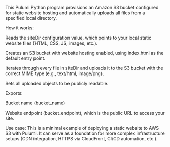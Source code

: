This Pulumi Python program provisions an Amazon S3 bucket configured for static website hosting and automatically uploads all files from a specified local directory.

How it works:

Reads the siteDir configuration value, which points to your local static website files (HTML, CSS, JS, images, etc.).

Creates an S3 bucket with website hosting enabled, using index.html as the default entry point.

Iterates through every file in siteDir and uploads it to the S3 bucket with the correct MIME type (e.g., text/html, image/png).

Sets all uploaded objects to be publicly readable.

Exports:

Bucket name (bucket_name)

Website endpoint (bucket_endpoint), which is the public URL to access your site.

Use case:
This is a minimal example of deploying a static website to AWS S3 with Pulumi. It can serve as a foundation for more complex infrastructure setups (CDN integration, HTTPS via CloudFront, CI/CD automation, etc.).
